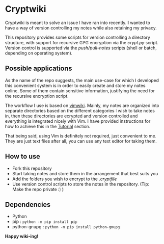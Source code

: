 # Cryptwiki

Cryptwiki is meant to solve an issue I have ran into recently. I wanted to
have a way of version controlling my notes while also retaining my privacy.

This repository provides some scripts for version controlling a directory structure, with support for recursive GPG
encryption via the *crypt.py* script. Version control is supported via the *push/pull-notes* scripts (shell or batch,
depending on operating system).

## Possible applications

As the name of the repo suggests, the main use-case for which I developed this convenient system is in order to easily
create and store my notes online. Some of them contain sensitive information, justifying the need for the recursive
encryption script. 

The workflow I use is based on [vimwiki](https://github.com/vimwiki/vimwiki). Mainly, my notes are organized into separate directories based on the different
categories I wish to take notes in, then these directories are ecrypted and version controlled and everything is
integrated nicely with Vim. I have provided instructions for how to achieve this in the [Tutorial](tutorial/index.md) section.

That being said, using Vim is definitely not required, just convenient to me. They are just text files after all, you
can use any text editor for taking them.

## How to use

- Fork this repository
- Start taking notes and store them in the arrangement that best suits you
- Add the folders you wish to encrypt to the *.cryptfile*
- Use version control scripts to store the notes in the repository. (Tip: Make the repo private :) )

## Dependencies

- Python
- pip : `python -m pip install pip`
- python-gnupg : `python -m pip install python-gnupg`

**Happy wiki-ing!**
